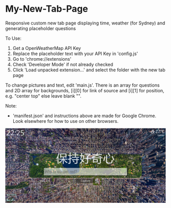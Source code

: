 # My-New-Tab-Page
Responsive custom new tab page displaying time, weather (for Sydney) and generating placeholder questions

To Use:
1. Get a OpenWeatherMap API Key
2. Replace the placeholder text with your API Key in 'config.js'
3. Go to 'chrome://extensions'
4. Check 'Developer Mode' if not already checked
5. Click 'Load unpacked extension...' and select the folder with the new tab page
  
To change pictures and text, edit 'main.js'. There is an array for questions and 2D array for backgrounds, [i][0] for link of source and [i][1] for position, e.g. "center top" else leave blank "".
  
Note:
- 'manifest.json' and instructions above are made for Google Chrome. Look elsewhere for how to use on other browsers.

![Screenshot](https://github.com/spiltmycola/My-New-Tab-Page/blob/master/screenshot.PNG)
